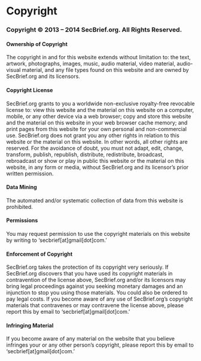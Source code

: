 # Copyright #


### Copyright © 2013 – 2014 SecBrief.org. All Rights Reserved. ###


#### Ownership of Copyright ####


The copyright in and for this website extends without limitation to: the text, artwork, photographs, images, music, audio material, video material, audio-visual material, and any file types found on this website and are owned by SecBrief.org and its licensors.


#### Copyright License ####


SecBrief.org grants to you a worldwide non-exclusive royalty-free revocable license to: view this website and the material on this website on a computer, mobile, or any other device via a web browser; copy and store this website and the material on this website in your web browser cache memory; and print pages from this website for your own personal and non-commercial use. SecBrief.org does not grant you any other rights in relation to this website or the material on this website. In other words, all other rights are reserved. For the avoidance of doubt, you must not adapt, edit, change, transform, publish, republish, distribute, redistribute, broadcast, rebroadcast or show or play in public this website or the material on this website, in any form or media, without SecBrief.org and its licensor’s prior written permission.


#### Data Mining ####


The automated and/or systematic collection of data from this website is prohibited.


#### Permissions ####


You may request permission to use the copyright materials on this website by writing to ‘secbrief[at]gmail[dot]com.’


#### Enforcement of Copyright ####


SecBrief.org takes the protection of its copyright very seriously. If SecBrief.org discovers that you have used its copyright materials in contravention of the license above, SecBrief.org and/or its licensors may bring legal proceedings against you seeking monetary damages and an injunction to stop you using those materials. You could also be ordered to pay legal costs. If you become aware of any use of SecBrief.org’s copyright materials that contravenes or may contravene the license above, please report this by email to ‘secbrief[at]gmail[dot]com.’


#### Infringing Material ####


If you become aware of any material on the website that you believe infringes your or any other person’s copyright, please report this by email to ‘secbrief[at]gmail[dot]com.’
